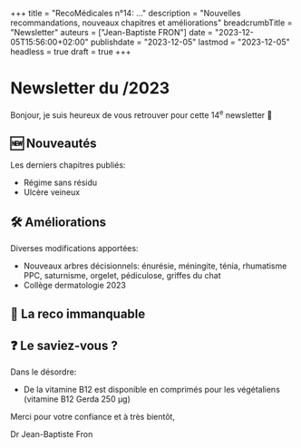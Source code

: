 +++
title = "RecoMédicales n°14:  ..."
description = "Nouvelles recommandations, nouveaux chapitres et améliorations"
breadcrumbTitle = "Newsletter"
auteurs = ["Jean-Baptiste FRON"]
date = "2023-12-05T15:56:00+02:00"
publishdate = "2023-12-05"
lastmod = "2023-12-05"
headless = true
draft = true
+++

# Newsletter du /2023

Bonjour, je suis heureux de vous retrouver pour cette 14<sup>e</sup> newsletter 📰

## 🆕 Nouveautés

Les derniers chapitres publiés:

- Régime sans résidu
- Ulcère veineux

## 🛠️ Améliorations

Diverses modifications apportées:

- Nouveaux arbres décisionnels: énurésie, méningite, ténia, rhumatisme PPC, saturnisme, orgelet, pédiculose, griffes du chat
- Collège dermatologie 2023

## 🔖 La reco immanquable



## ❓ Le saviez-vous ?

Dans le désordre:

- De la vitamine B12 est disponible en comprimés pour les végétaliens (vitamine B12 Gerda 250 µg)

Merci pour votre confiance et à très bientôt,

Dr Jean-Baptiste Fron
